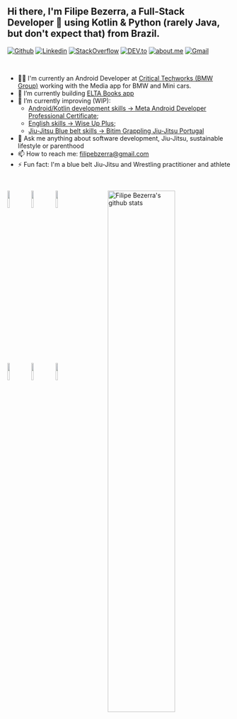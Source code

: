 ## Hi there, I'm Filipe Bezerra, a Full-Stack Developer 🚀 using Kotlin & Python (rarely Java, but don't expect that) from Brazil.

[![Github](https://img.shields.io/badge/-Github-000?style=flat-square&logo=Github&logoColor=white)](https://github.com/filipebezerra)
[![Linkedin](https://img.shields.io/badge/-LinkedIn-blue?style=flat-square&logo=Linkedin&logoColor=white)](https://www.linkedin.com/in/filipebezerra/)
[![StackOverflow](https://img.shields.io/badge/-StackOverflow-f48024?style=flat-square&logo=StackOverflow&logoColor=e7e8eb)](https://stackoverflow.com/users/4107440/filipe-bezerra-de-sousa)
[![DEV.to](https://img.shields.io/badge/-DEV-000000?style=flat-square&logo=dev.to&logoColor=FFFFFF)](https://dev.to/filipebezerra)
[![about.me](https://img.shields.io/badge/-about.me-000000?style=flat-square&logo=about.me&logoColor=FFFFFF)](https://about.me/filipebezerra/)
[![Gmail](https://img.shields.io/badge/-Gmail-c14438?style=flat-square&logo=Gmail&logoColor=white)](mailto:filipebzerra@gmail.com)

&nbsp;

- 👨‍💻 I'm currently an Android Developer at [Critical Techworks (BMW Group)]([www.linkedin.com/company/ap-digital-services](https://www.criticaltechworks.com/technologies/)) working with the Media app for BMW and Mini cars.
- 🔭 I’m currently building [ELTA Books app](https://www.instagram.com/elta.books)
- 🌱 I’m currently improving (WIP):
  - [Android/Kotlin development skills -> Meta Android Developer Professional Certificate](https://www.coursera.org/professional-certificates/meta-android-developer);
  - [English skills -> Wise Up Plus](https://wiseup.com);
  - [Jiu-Jitsu Blue belt skills -> Bitim Grappling Jiu-Jitsu Portugal](https://bitimonline.com)
- 💬 Ask me anything about software development, Jiu-Jitsu, sustainable lifestyle or parenthood
- 📫 How to reach me: [filipebzerra@gmail.com](mailto:filipebzerra@gmail.com)
- ⚡ Fun fact: I'm a blue belt Jiu-Jitsu and Wrestling practitioner and athlete

&nbsp;

<p>
  <!--
  <a href="https://github.com/filipebezerra">
    <img width="45%" align="left" alt="Luan Almeida's github stats" src="https://github-readme-stats.vercel.app/api/top-langs/?username=filipebezerra&layout=compact" />
  </a>
  -->
  <a href="https://github.com/filipebezerra">
    <img width="55%" align="right" alt="Filipe Bezerra's github stats" src="https://github-readme-stats.vercel.app/api?username=filipebezerra&show_icons=true&theme=cobalt&hide_border=true" />
  </a>
  
  <!-- Your languages and tools. Be careful with the alignment. 
  You can use this sites to get logos: https://www.vectorlogo.zone or https://simpleicons.org/
  -->
  <code><img width="10%" src="https://www.vectorlogo.zone/logos/python/python-ar21.svg"></code>
  <code><img width="10%" src="https://www.vectorlogo.zone/logos/android/android-ar21.svg"></code>
  <code><img width="10%" src="https://www.vectorlogo.zone/logos/kotlinlang/kotlinlang-ar21.svg"></code>
  <br />
  <code><img width="10%" src="https://www.vectorlogo.zone/logos/pocoo_flask/pocoo_flask-ar21.svg"></code>
  <code><img width="10%" src="https://www.vectorlogo.zone/logos/postgresql/postgresql-ar21.svg"></code>
  <code><img width="10%" src="https://www.vectorlogo.zone/logos/firebase/firebase-ar21.svg"></code>
  <br />
</p>

<!--
**filipebezerra/filipebezerra** is a ✨ _special_ ✨ repository because its `README.md` (this file) appears on your GitHub profile.

Here are some ideas to get you started:

- 🔭 I’m currently working on ...
- 🌱 I’m currently learning ...
- 👯 I’m looking to collaborate on ...
- 🤔 I’m looking for help with ...
- 💬 Ask me about ...
- 📫 How to reach me: ...
- 😄 Pronouns: ...
- ⚡ Fun fact: ...
-->

